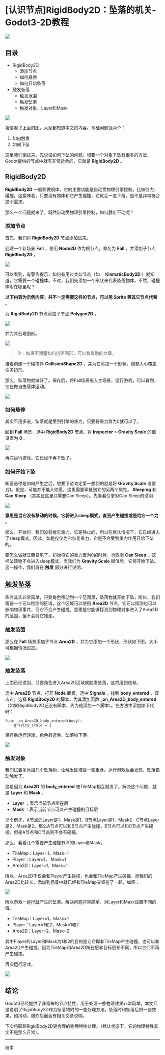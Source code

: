 # [认识节点]RigidBody2D：坠落的机关-Godot3-2D教程

![](https://raw.githubusercontent.com/yuiitsu/image_lib/master/202101/48504545-2ae1-4388-94b2-496cfd9875fd.jpeg)

## 目录

- RigidBody2D
	- 添加节点
	- 如何悬停
	- 如何开始坠落
- 触发坠落
	- 触发范围
	- 触发坠落
	- 触发对象，Layer和Mask

![](https://raw.githubusercontent.com/yuiitsu/image_lib/master/202012/fd5ef589-028a-40cb-81b9-bed914d22062.gif)

相信看了上面的图，大家都知道本文的内容。基础问题就两个：

1. 如何触发
2. 如何下坠

这里我们倒过来，先说说如何下坠的问题。想要一个对象下坠有很多的方法，Godot提供的节点中就有非常适合的，它就是 **RigidBody2D** 。

## RigidBody2D

 **RigidBody2D** 一般称做钢体，它的主要功能是自动受物理引擎控制，比如引力，碰撞。这意味着，只要没有物体和它产生碰撞，它就会一直下落。是不是非常符合这个需求。

那么一个问题就来了，既然自动受物理引擎控制，如何静止不动呢？

### 添加节点

首先，我们将 **RigidBody2D** 节点添加进来。

创建一个新场景 **Fall** ，使用 **Node2D** 作为根节点，命名为 **Fall** ，并添加子节点 **RigidBody2D** 。

![](https://raw.githubusercontent.com/yuiitsu/image_lib/master/202012/b13b0328-1869-4756-ae7c-f4da6ecfb977.png)

可以看到，有警告提示，如何有用过类似节点（如： **KinmaticBody2D** ）就知道，它需要一个碰撞体。不过，我们先添加一个形状来代表坠落物体，不然，碰撞体附在哪里呢？

 **以下内容为示例内容，并不一定需要这样的节点，可以用 Sprite 等其它节点代替** 。

为 **RigidBody2D** 节点添加子节点 **Polygon2D** 。

![](https://raw.githubusercontent.com/yuiitsu/image_lib/master/202012/b9f4d449-304c-4712-a942-af93063c90c5.png)

并为其创建图形。

![](https://raw.githubusercontent.com/yuiitsu/image_lib/master/202012/ce233245-3b67-4b33-81c4-281f70a72238.png)

> 注：如果不清楚如何创建图形，可以看看别的文章。

接着创建一个碰撞体 **CollisionShape2D** ，并为它添加一个形状。调整大小覆盖住多边形。

那么，坠落物就做好了。保存后，将Fall场景拖入主场景，运行游戏，可以看到，它在做自由落体运动。

![](https://raw.githubusercontent.com/yuiitsu/image_lib/master/202012/26a7f86d-0bb7-48f9-b87f-55caea3a2da8.gif)

### 如何悬停

其实不用多说，坠落就是受到引擎的重力，只要将重力置为0就可以了。

回到 **Fall** 场景，选中 **RigidBody2D** 节点。将 **Inspector** > **Gravity Scale** 的值设置为 **0** 。

![](https://raw.githubusercontent.com/yuiitsu/image_lib/master/202012/a1a6029e-f535-4054-b61b-70ce38b15f88.png)

再次运行游戏，它已经不再下坠了。

### 如何开始下坠

知道悬停是如何产生之后，想要下坠肯定第一想到的就是将 **Gravity Scale** 设置为1。但是，可能并不能入你愿，这里需要牵扯到它的另两个属性。 **Sleeping** 和 **Can Sleep** （其实在这里只需要Can Sleep）。先看看引擎对Can Sleep的说明：

![](https://raw.githubusercontent.com/yuiitsu/image_lib/master/202012/e3e8b670-6b55-456c-afa1-cf248cc9e21d.png)

 **意思是当它没有移动的时候，它将进入sleep模式，直到产生碰撞或是给它一个力** 。

那么，开始时，我们没有给它重力，它是静止的，所以在默认情况下，它已经进入了sleep模式，因此，如是仅仅为它恢复重力，它是不会受到重力作用开始下坠的。

要怎么做就显而易见了，初始将它的重力置为0的时候，也取消 **Can Sleep** 。这样坠落物不会进入sleep模式，当我们为 **Gravity Scale** 赋值后，它将开始下坠。这一操作，我们将在 **触发** 部分进行说明。

## 触发坠落

条件其实非常简单，只要角色移动到一个范围里，坠落物就开始下坠，所以，我们需要一个可以检测的区域，这个区域可以使用 **Area2D** 节点，它可以探测也可以影响物理事件，但它不会产生碰撞。意思是它能够探测到物理对象进入了Area2D的范围，但不会将它推走。

### 触发范围

那么在 **Fall** 场景添加子节点 **Area2D** ，并为它添加一个形状，形状如下图，大小可根据情况设定。

![](https://raw.githubusercontent.com/yuiitsu/image_lib/master/202012/39acbd0a-716e-431a-8dd9-6c27acc064da.png)

### 触发坠落

上面已经讲到，只要角色进入Area2D区域就触发坠落，这将用到信号。

选中 **Area2D** 节点，打开 **Node** 面板，选中 **Signals** ，找到 **body_entered** ，双击它。选择 **RigidBody2D** 的脚本，为其添加函数 **_on_Area2D_body_entered** （如果RigidBody2D还没有脚本，先为他添加一个脚本）。在方法中添加如下代码：

```
func _on_Area2D_body_entered(body):
	gravity_scale = 1
```

保存后运行游戏，角色靠近后，坠落物下落。

![](https://raw.githubusercontent.com/yuiitsu/image_lib/master/202012/81b0db16-cb40-4569-a018-0413144789e7.gif)

### 触发对象

我们试着多添加几个坠落物，让触发区域做一些重叠。运行游戏后会发现，坠落自动触发了。

这是因为 **Area2D** 的 **body_entered** 被TileMap相互触发了。解决这个问题，就是 **Layer** 和 **Mask** 。

-  **Layer** ：表示当前节点所在层
-  **Mask** ：表示当前节点可以产生碰撞的目标层

举个例子，A节点的Layer是1，Mask是1。B节点Layer是1，Mask2，C节点Layer是2，Mask是2。那么A节点可以和B节点产生碰撞，B节点可以和C节点产生碰撞，但是A节点和C节点则不会有碰撞。

那么，看看几个需要产生碰撞节点的Layer和Mask。

- TileMap：Layer=1，Mask=1
- Player：Layer=1， Mask=1
- Area2D：Layer=1，Mask=1

所以，Area2D不仅会和Player产生碰撞，也会和TileMap产生碰撞，而我们的Area2D比较长，添加到场景中就已经和TileMap交织在了一起，如图：

![](https://raw.githubusercontent.com/yuiitsu/image_lib/master/202012/df6d1551-f21c-4d3b-bd08-0fdfdae50de5.png)

所以游戏一运行就产生的坠落。解决问题非常简单，对Layer和Mask设置不同的值。

- TileMap：Layer=1，Mask=1
- Player：Layer=1和2，Mask=1和2
- Area2D：Layer=2，Mask=2

其中Player的Layer和Mask为1和2的目的是让它即和TileMap产生碰撞，也可以和Area2D产生碰撞。因为TileMap和Area2D所在层和目标层都不同，所以它们不再产生碰撞。

再次运行游戏。

![](https://raw.githubusercontent.com/yuiitsu/image_lib/master/202012/fd5ef589-028a-40cb-81b9-bed914d22062.gif)

## 结论

Godot3已经提供了非常棒的节点特性，用于处理一些物理效果非常简单。本文只是说明了RigidBody2D作为坠落物时的一些处理方法，坠落时和坠落后的一些效果，如抖动，爆炸后面会有相关文章说明。

下次将聊聊RigidBody2D更合理的物理特性处理。（默认状态下，它的物理特性其实不是那么正常）。

***

结束
